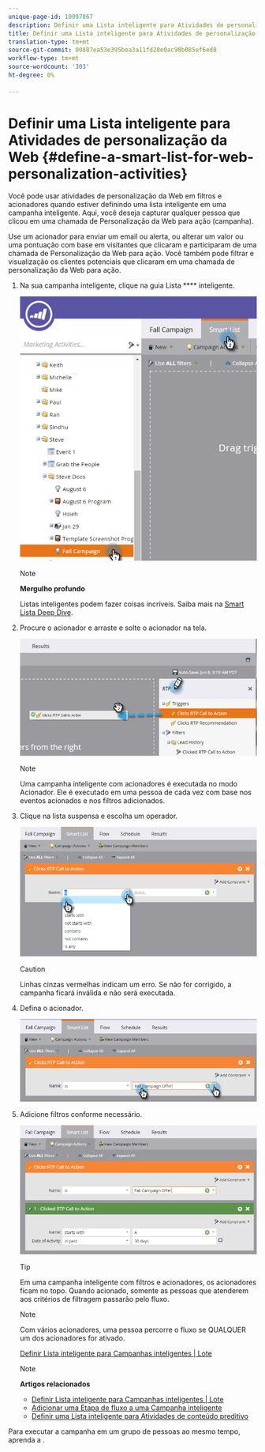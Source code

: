 ```yaml
---
unique-page-id: 10097867
description: Definir uma Lista inteligente para Atividades de personalização da Web - Documentos do Marketing - Documentação do produto
title: Definir uma Lista inteligente para Atividades de personalização da Web
translation-type: tm+mt
source-git-commit: 00887ea53e395bea3a11fd28e0ac98b085ef6ed8
workflow-type: tm+mt
source-wordcount: '303'
ht-degree: 0%

---
```



# Definir uma Lista inteligente para Atividades de personalização da Web {#define-a-smart-list-for-web-personalization-activities}

Você pode usar atividades de personalização da Web em filtros e acionadores quando estiver definindo uma lista inteligente em uma campanha inteligente. Aqui, você deseja capturar qualquer pessoa que clicou em uma chamada de Personalização da Web para ação (campanha).

Use um acionador para enviar um email ou alerta, ou alterar um valor ou uma pontuação com base em visitantes que clicaram e participaram de uma chamada de Personalização da Web para ação. Você também pode filtrar e visualização os clientes potenciais que clicaram em uma chamada de personalização da Web para ação.

1. Na sua campanha inteligente, clique na guia Lista **** inteligente.

   ![](assets/image2016-2-9-10-3a49-3a18.png)

   >[!NOTE]
   >
   >**Mergulho profundo**
   >
   >
   >Listas inteligentes podem fazer coisas incríveis. Saiba mais na [Smart Lista Deep Dive](../../../product-docs/core-marketo-concepts/smart-campaigns/understanding-smart-campaigns.md).

1. Procure o acionador e arraste e solte o acionador na tela.

   ![](assets/image2016-6-8-9-3a24-3a24.png)

   >[!NOTE]
   >
   >Uma campanha inteligente com acionadores é executada no modo Acionador. Ele é executado em uma pessoa de cada vez com base nos eventos acionados e nos filtros adicionados.

1. Clique na lista suspensa e escolha um operador.

   ![](assets/image2016-6-7-11-3a10-3a8.png)

   >[!CAUTION]
   >
   >Linhas cinzas vermelhas indicam um erro. Se não for corrigido, a campanha ficará inválida e não será executada.

1. Defina o acionador.

   ![](assets/image2016-6-7-11-3a12-3a23.png)

1. Adicione filtros conforme necessário.

   ![](assets/image2016-6-7-11-3a14-3a20.png)

   >[!TIP]
   >
   >Em uma campanha inteligente com filtros e acionadores, os acionadores ficam no topo. Quando acionado, somente as pessoas que atenderem aos critérios de filtragem passarão pelo fluxo.

   >[!NOTE]
   >
   >Com vários acionadores, uma pessoa percorre o fluxo se QUALQUER um dos acionadores for ativado.

   [Definir Lista inteligente para Campanhas inteligentes | Lote](../../../product-docs/core-marketo-concepts/smart-campaigns/creating-a-smart-campaign/define-smart-list-for-smart-campaign-batch.md)

   >[!NOTE]
   >
   >**Artigos relacionados**
   >
   >    
   >    
   >    * [Definir Lista inteligente para Campanhas inteligentes | Lote](../../../product-docs/core-marketo-concepts/smart-campaigns/creating-a-smart-campaign/define-smart-list-for-smart-campaign-batch.md)
   >    * [Adicionar uma Etapa de fluxo a uma Campanha inteligente](../../../product-docs/core-marketo-concepts/smart-campaigns/flow-actions/add-a-flow-step-to-a-smart-campaign.md)
   >    * [Definir uma Lista inteligente para Atividades de conteúdo preditivo](../../../product-docs/predictive-content/define-a-smart-list-for-predictive-content-activities.md)


Para executar a campanha em um grupo de pessoas ao mesmo tempo, aprenda a .